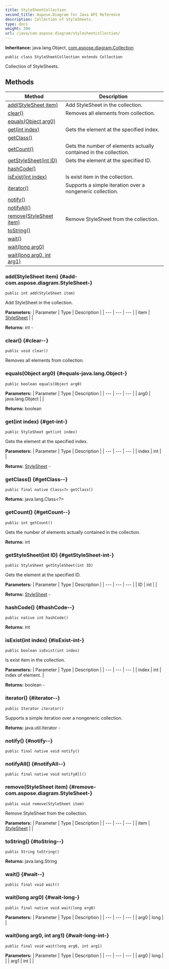 ```yaml
---
title: StyleSheetCollection
second_title: Aspose.Diagram for Java API Reference
description: Collection of StyleSheets.
type: docs
weight: 394
url: /java/com.aspose.diagram/stylesheetcollection/
---
```


**Inheritance:**
java.lang.Object, [com.aspose.diagram.Collection](../../com.aspose.diagram/collection)
```
public class StyleSheetCollection extends Collection
```

Collection of StyleSheets.
## Methods

| Method | Description |
| --- | --- |
| [add(StyleSheet item)](#add-com.aspose.diagram.StyleSheet-) | Add StyleSheet in the collection. |
| [clear()](#clear--) | Removes all elements from collection. |
| [equals(Object arg0)](#equals-java.lang.Object-) |  |
| [get(int index)](#get-int-) | Gets the element at the specified index. |
| [getClass()](#getClass--) |  |
| [getCount()](#getCount--) | Gets the number of elements actually contained in the collection. |
| [getStyleSheet(int ID)](#getStyleSheet-int-) | Gets the element at the specified ID. |
| [hashCode()](#hashCode--) |  |
| [isExist(int index)](#isExist-int-) | Is exist item in the collection. |
| [iterator()](#iterator--) | Supports a simple iteration over a nongeneric collection. |
| [notify()](#notify--) |  |
| [notifyAll()](#notifyAll--) |  |
| [remove(StyleSheet item)](#remove-com.aspose.diagram.StyleSheet-) | Remove StyleSheet from the collection. |
| [toString()](#toString--) |  |
| [wait()](#wait--) |  |
| [wait(long arg0)](#wait-long-) |  |
| [wait(long arg0, int arg1)](#wait-long-int-) |  |
### add(StyleSheet item) {#add-com.aspose.diagram.StyleSheet-}
```
public int add(StyleSheet item)
```


Add StyleSheet in the collection.

**Parameters:**
| Parameter | Type | Description |
| --- | --- | --- |
| item | [StyleSheet](../../com.aspose.diagram/stylesheet) |  |

**Returns:**
int - 
### clear() {#clear--}
```
public void clear()
```


Removes all elements from collection.

### equals(Object arg0) {#equals-java.lang.Object-}
```
public boolean equals(Object arg0)
```




**Parameters:**
| Parameter | Type | Description |
| --- | --- | --- |
| arg0 | java.lang.Object |  |

**Returns:**
boolean
### get(int index) {#get-int-}
```
public StyleSheet get(int index)
```


Gets the element at the specified index.

**Parameters:**
| Parameter | Type | Description |
| --- | --- | --- |
| index | int |  |

**Returns:**
[StyleSheet](../../com.aspose.diagram/stylesheet) - 
### getClass() {#getClass--}
```
public final native Class<?> getClass()
```




**Returns:**
java.lang.Class<?>
### getCount() {#getCount--}
```
public int getCount()
```


Gets the number of elements actually contained in the collection.

**Returns:**
int
### getStyleSheet(int ID) {#getStyleSheet-int-}
```
public StyleSheet getStyleSheet(int ID)
```


Gets the element at the specified ID.

**Parameters:**
| Parameter | Type | Description |
| --- | --- | --- |
| ID | int |  |

**Returns:**
[StyleSheet](../../com.aspose.diagram/stylesheet) - 
### hashCode() {#hashCode--}
```
public native int hashCode()
```




**Returns:**
int
### isExist(int index) {#isExist-int-}
```
public boolean isExist(int index)
```


Is exist item in the collection.

**Parameters:**
| Parameter | Type | Description |
| --- | --- | --- |
| index | int | index of element. |

**Returns:**
boolean - 
### iterator() {#iterator--}
```
public Iterator iterator()
```


Supports a simple iteration over a nongeneric collection.

**Returns:**
java.util.Iterator - 
### notify() {#notify--}
```
public final native void notify()
```




### notifyAll() {#notifyAll--}
```
public final native void notifyAll()
```




### remove(StyleSheet item) {#remove-com.aspose.diagram.StyleSheet-}
```
public void remove(StyleSheet item)
```


Remove StyleSheet from the collection.

**Parameters:**
| Parameter | Type | Description |
| --- | --- | --- |
| item | [StyleSheet](../../com.aspose.diagram/stylesheet) |  |

### toString() {#toString--}
```
public String toString()
```




**Returns:**
java.lang.String
### wait() {#wait--}
```
public final void wait()
```




### wait(long arg0) {#wait-long-}
```
public final native void wait(long arg0)
```




**Parameters:**
| Parameter | Type | Description |
| --- | --- | --- |
| arg0 | long |  |

### wait(long arg0, int arg1) {#wait-long-int-}
```
public final void wait(long arg0, int arg1)
```




**Parameters:**
| Parameter | Type | Description |
| --- | --- | --- |
| arg0 | long |  |
| arg1 | int |  |

